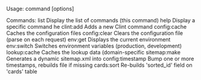 Usage:
  command [options]

Commands:
  list              Display the list of commands (this command)
  help              Display a specific command he
  clint:add         Adds a new Clint command
  config:cache      Caches the configuration files
  config:clear      Clears the configuration file (parse on each request)
  env:get           Displays the current environment
  env:switch        Switches environment variables (production, development)
  lookup:cache      Caches the lookup data (domain-specific
  sitemap:make      Generates a dynamic sitemap.xml into 
  config:timestamp  Bump one or more timestamps, rebuilds file if missing
  cards:sort        Re-builds 'sorted_id' field on 'cards' table
